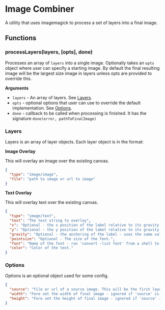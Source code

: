 # Image Combiner

A utility that uses imagemagick to process a set of layers into a final image.

## Functions

### processLayers(layers, [opts], done)

Processes an array of `layers` into a single image. Optionally takes an `opts` object where user
can specify a starting image. By default the final resulting image will be the largest size image in layers unless
opts are provided to override this.

__Arguments__

* `layers` - An array of layers. See [Layers](#layers).
* `opts` - optional options that user can use to override the default implementation. See [Options](#options).
* `done` - callback to be called when processing is finished. It has the signature `done(error, pathToFinalImage)`

### Layers

Layers is an array of layer objects. Each layer object is in the format:

__Image Overlay__

This will overlay an image over the existing canvas.

```json
{
  "type": "image/image",
  "file": "path to image or url to image"
}
```

__Text Overlay__

This will overlay text over the existing canvas.

```json
{
  "type": "image/text",
  "text": "The text string to overlay",
  "x": "Optional - the x position of the label relative to its gravity - can be percent or pixels.",
  "y": "Optional - the y position of the label relative to its gravity - can be percent or pixels.",
  "gravity": "Optional - the anchoring of the label - uses the same values as imagemagick's gravity flag.",
  "pointsize": "Optional - The size of the font.",
  "font": "Name of the font - run 'convert -list font' from a shell to see a list available.",
  "color": "Color of the text."
}
```


### Options

Options is an optional object used for some config.

```json
{
  "source": "file or url of a source image. This will be the first layer if provided.",
  "width": "Fore set the width of final image - ignored if 'source' is provided.",
  "height": "Fore set the height of final image - ignored if 'source' is provided.",
}
```